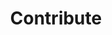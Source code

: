 ---
title: "Contribute"
description: "Learn about the NGINX Agent community and contribute to the project."
linkTitle: "Contribute"
menu: docs
weight: 500
---